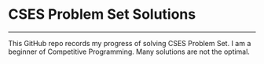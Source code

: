 # CSES Problem Set Solutions

---

This GitHub repo records my progress of solving CSES Problem Set. I am a beginner of Competitive Programming. Many solutions are not the optimal.
